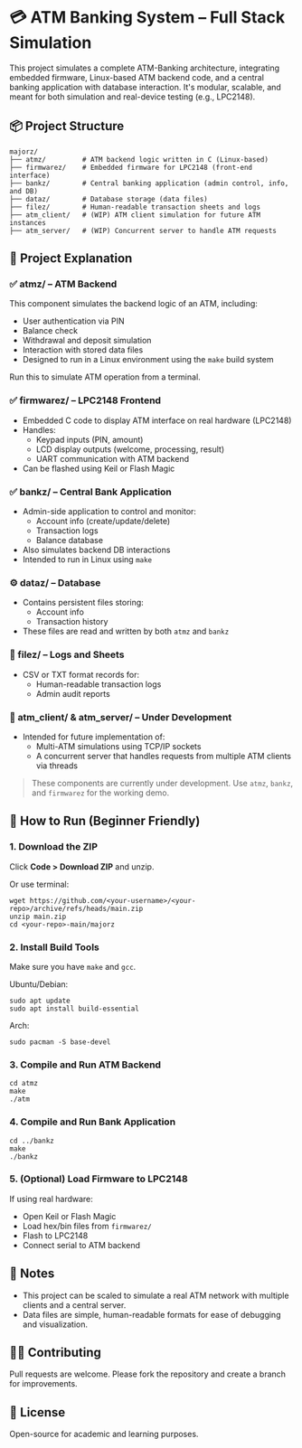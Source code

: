 # 💳 ATM Banking System – Full Stack Simulation

This project simulates a complete ATM-Banking architecture, integrating embedded firmware, Linux-based ATM backend code, and a central banking application with database interaction. It's modular, scalable, and meant for both simulation and real-device testing (e.g., LPC2148).

## 📦 Project Structure

    majorz/
    ├── atmz/         # ATM backend logic written in C (Linux-based)
    ├── firmwarez/    # Embedded firmware for LPC2148 (front-end interface)
    ├── bankz/        # Central banking application (admin control, info, and DB)
    ├── dataz/        # Database storage (data files)
    ├── filez/        # Human-readable transaction sheets and logs
    ├── atm_client/   # (WIP) ATM client simulation for future ATM instances
    ├── atm_server/   # (WIP) Concurrent server to handle ATM requests

## 🧠 Project Explanation

### ✅ atmz/ – ATM Backend

This component simulates the backend logic of an ATM, including:

- User authentication via PIN  
- Balance check  
- Withdrawal and deposit simulation  
- Interaction with stored data files  
- Designed to run in a Linux environment using the `make` build system  

Run this to simulate ATM operation from a terminal.

### ✅ firmwarez/ – LPC2148 Frontend

- Embedded C code to display ATM interface on real hardware (LPC2148)
- Handles:
  - Keypad inputs (PIN, amount)
  - LCD display outputs (welcome, processing, result)
  - UART communication with ATM backend
- Can be flashed using Keil or Flash Magic

### ✅ bankz/ – Central Bank Application

- Admin-side application to control and monitor:
  - Account info (create/update/delete)
  - Transaction logs
  - Balance database
- Also simulates backend DB interactions
- Intended to run in Linux using `make`

### ⚙️ dataz/ – Database

- Contains persistent files storing:
  - Account info
  - Transaction history
- These files are read and written by both `atmz` and `bankz`

### 📄 filez/ – Logs and Sheets

- CSV or TXT format records for:
  - Human-readable transaction logs
  - Admin audit reports

### 🧪 atm_client/ & atm_server/ – Under Development

- Intended for future implementation of:
  - Multi-ATM simulations using TCP/IP sockets
  - A concurrent server that handles requests from multiple ATM clients via threads

> These components are currently under development. Use `atmz`, `bankz`, and `firmwarez` for the working demo.

## 🚀 How to Run (Beginner Friendly)

### 1. Download the ZIP

Click **Code > Download ZIP** and unzip.

Or use terminal:

    wget https://github.com/<your-username>/<your-repo>/archive/refs/heads/main.zip
    unzip main.zip
    cd <your-repo>-main/majorz

### 2. Install Build Tools

Make sure you have `make` and `gcc`.

Ubuntu/Debian:

    sudo apt update
    sudo apt install build-essential

Arch:

    sudo pacman -S base-devel

### 3. Compile and Run ATM Backend

    cd atmz
    make
    ./atm

### 4. Compile and Run Bank Application

    cd ../bankz
    make
    ./bankz

### 5. (Optional) Load Firmware to LPC2148

If using real hardware:

- Open Keil or Flash Magic  
- Load hex/bin files from `firmwarez/`  
- Flash to LPC2148  
- Connect serial to ATM backend  

## 📌 Notes

- This project can be scaled to simulate a real ATM network with multiple clients and a central server.
- Data files are simple, human-readable formats for ease of debugging and visualization.

## 🧑‍💻 Contributing

Pull requests are welcome. Please fork the repository and create a branch for improvements.

## 📝 License

Open-source for academic and learning purposes.
